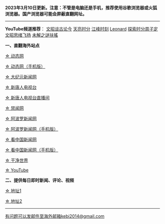 **2023年3月10日更新。注意：不管是电脑还是手机，推荐使用谷歌浏览器或火狐浏览器。国产浏览器可能会屏蔽直翻网址。**


***


**YouTube频道推荐**： [文昭谈古论今](https://free2.freeku3.xyz/46)   [天亮时分](https://free2.freeku3.xyz/47)  [江峰时刻](https://free2.freeku3.xyz/48)   [Leonard](https://free2.freeku3.xyz/49)  [探索时分周子定](https://free2.freeku3.xyz/50) [文昭思绪飞扬](https://free2.freeku3.xyz/51) [未解之谜扶搖](https://free2.freeku3.xyz/52)

**一、直翻海外站点**

[☆ 动态网](https://free2.freeku3.xyz/20)

[☆ 动态网（手机版）](https://free2.freeku3.xyz/21)

[☆ 大纪元新闻网](https://free2.freeku3.xyz/90)

[☆ 新唐人电视台](https://free2.freeku3.xyz/4)

[☆ 新唐人电视台直播间](https://free2.freeku3.xyz/44)

[☆ 禁闻网](https://free2.freeku3.xyz/3)

[☆ 阿波罗新闻网](https://free2.freeku3.xyz/7)

[☆ 阿波罗新闻网（手机版）](https://free2.freeku3.xyz/53)

[☆ 看中国新闻网](https://free2.freeku3.xyz/26)

[☆ 看中国新闻网（手机版）](https://free2.freeku3.xyz/54)

[☆ 干净世界](https://free2.freeku3.xyz/1)

[☆ YouTube](https://free2.freeku3.xyz/45)


**二、提供每日即时新闻、评论、视频**

[☆ 地址1](https://a1.zhujicn2.com/tui590285/www/blob/master/README.md)

[☆ 地址2](https://github.com/tui590285/www/blob/master/README.md)

***


有问题可以发邮件至海外邮箱kebi2014@gmail.com
